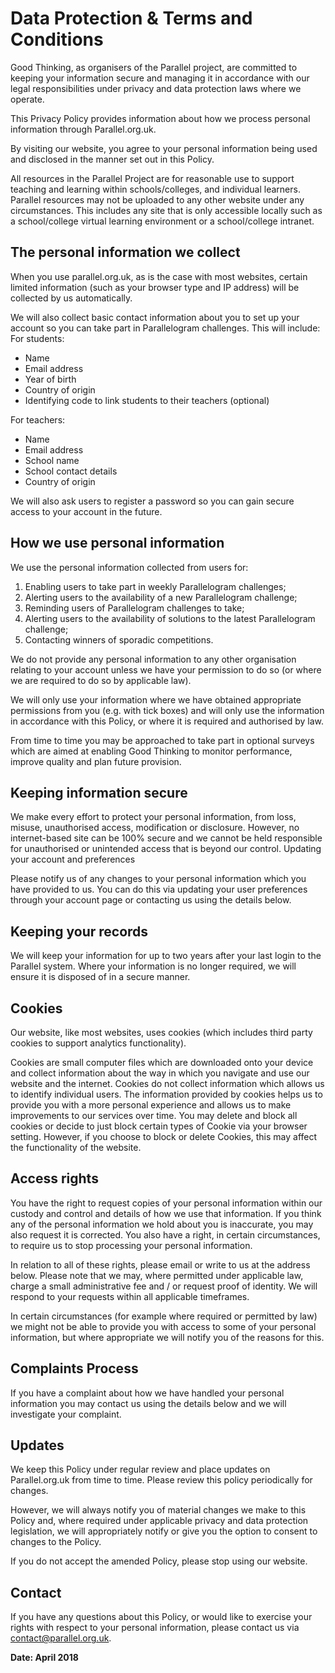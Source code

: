 # Data Protection & Terms and Conditions

Good Thinking, as organisers of the Parallel project, are committed to keeping your information secure and managing it in accordance with our legal responsibilities under privacy and data protection laws where we operate.

This Privacy Policy provides information about how we process personal information through Parallel.org.uk.

By visiting our website, you agree to your personal information being used and disclosed in the manner set out in this Policy.

All resources in the Parallel Project are for reasonable use to support teaching and learning within schools/colleges, and individual learners. Parallel resources may not be uploaded to any other website under any circumstances. This includes any site that is only accessible locally such as a school/college virtual learning environment or a school/college intranet.

## The personal information we collect
When you use parallel.org.uk, as is the case with most websites, certain limited information (such as your browser type and IP address) will be collected by us automatically.

We will also collect basic contact information about you to set up your account so you can take part in Parallelogram challenges. This will include:
For students:
*	Name
*	Email address
*	Year of birth
*	Country of origin
*	Identifying code to link students to their teachers (optional)  

For teachers:
*	Name
*	Email address
*	School name
*	School contact details
*	Country of origin

We will also ask users to register a password so you can gain secure access to your account in the future.

## How we use personal information
We use the personal information collected from users for:
1.	Enabling users to take part in weekly Parallelogram challenges;
2.	Alerting users to the availability of a new Parallelogram challenge;
3.	Reminding users of Parallelogram challenges to take;
4.	Alerting users to the availability of solutions to the latest Parallelogram challenge;
5.	Contacting winners of sporadic competitions.

We do not provide any personal information to any other organisation relating to your account unless we have your permission to do so (or where we are required to do so by applicable law).

We will only use your information where we have obtained appropriate permissions from you (e.g. with tick boxes) and will only use the information in accordance with this Policy, or where it is required and authorised by law.

From time to time you may be approached to take part in optional surveys which are aimed at enabling Good Thinking to monitor performance, improve quality and plan future provision.

## Keeping information secure
We make every effort to protect your personal information, from loss, misuse, unauthorised access, modification or disclosure. However, no internet-based site can be 100% secure and we cannot be held responsible for unauthorised or unintended access that is beyond our control.
Updating your account and preferences

Please notify us of any changes to your personal information which you have provided to us. You can do this via updating your user preferences through your account page or contacting us using the details below.

## Keeping your records
We will keep your information for up to two years after your last login to the Parallel system. Where your information is no longer required, we will ensure it is disposed of in a secure manner.

## Cookies
Our website, like most websites, uses cookies (which includes third party cookies to support analytics functionality).

Cookies are small computer files which are downloaded onto your device and collect information about the way in which you navigate and use our website and the internet. Cookies do not collect information which allows us to identify individual users. The information provided by cookies helps us to provide you with a more personal experience and allows us to make improvements to our services over time. You may delete and block all cookies or decide to just block certain types of Cookie via your browser setting. However, if you choose to block or delete Cookies, this may affect the functionality of the website.

## Access rights
You have the right to request copies of your personal information within our custody and control and details of how we use that information. If you think any of the personal information we hold about you is inaccurate, you may also request it is corrected. You also have a right, in certain circumstances, to require us to stop processing your personal information.

In relation to all of these rights, please email or write to us at the address below. Please note that we may, where permitted under applicable law, charge a small administrative fee and / or request proof of identity. We will respond to your requests within all applicable timeframes.

In certain circumstances (for example where required or permitted by law) we might not be able to provide you with access to some of your personal information, but where appropriate we will notify you of the reasons for this.

## Complaints Process
If you have a complaint about how we have handled your personal information you may contact us using the details below and we will investigate your complaint.

## Updates
We keep this Policy under regular review and place updates on Parallel.org.uk from time to time. Please review this policy periodically for changes.

However, we will always notify you of material changes we make to this Policy and, where required under applicable privacy and data protection legislation, we will appropriately notify or give you the option to consent to changes to the Policy.

If you do not accept the amended Policy, please stop using our website.

## Contact
If you have any questions about this Policy, or would like to exercise your rights with respect to your personal information, please contact us via contact@parallel.org.uk.

__Date: April 2018__
